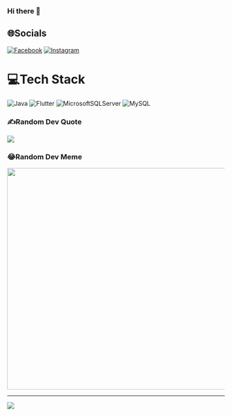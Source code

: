 ### Hi there 👋


## 🌐Socials
[![Facebook](https://img.shields.io/badge/Facebook-%231877F2.svg?logo=Facebook&logoColor=white)](https://www.facebook.com/profile.php?id=100024432076797) [![Instagram](https://img.shields.io/badge/Instagram-%23E4405F.svg?logo=Instagram&logoColor=white)](https://www.instagram.com/duykhanh_02.09/) 

# 💻Tech Stack
 ![Java](https://img.shields.io/badge/java-%23ED8B00.svg?style=plastic&logo=java&logoColor=white) ![Flutter](https://img.shields.io/badge/flutter-%23ED8B00.svg?style=plastic&logo=java&logoColor=white) ![MicrosoftSQLServer](https://img.shields.io/badge/Microsoft%20SQL%20Sever-CC2927?style=plastic&logo=microsoft%20sql%20server&logoColor=white) ![MySQL](https://img.shields.io/badge/mysql-%2300f.svg?style=plastic&logo=mysql&logoColor=white)



### ✍️Random Dev Quote
![](https://quotes-github-readme.vercel.app/api?type=horizontal&theme=radical)

### 😂Random Dev Meme
<img src="https://random-memer.herokuapp.com/" width="512px"/>

---
[![](https://visitcount.itsvg.in/api?id=Duykhanh29&icon=0&color=0)](https://visitcount.itsvg.in)
